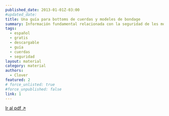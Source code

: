 ```yaml
---
published_date: 2013-01-01Z-03:00
#updated_date:
title: Una guía para bottoms de cuerdas y modeles de bondage
summary: Información fundamental relacionada con la seguridad de les modeles de bondage para permiter tanto a atadores como a modelos tomar decisiones fundamentadas y educar a aquellas personas aque inician su camino con las cuerdas.
tags:
  - español
  - gratis
  - descargable
  - guía
  - cuerdas
  - seguridad
layout: material
category: material
authors:
  - Clover
featured: 2
# force_unlisted: true
#force_unpublished: false
link: 1
---
```


<script>
  import guia from '$lib/posts/material/media/una-guia-para-bottoms-de-cuerdas-y-modeles-de-bondage/1.pdf'
</script>

<object title="{title}" data={guia} type="application/pdf" width="50rem" height="1000px" alt="pdf">
<a href={guia}>Ir al pdf ↗️</a>
</object> 
